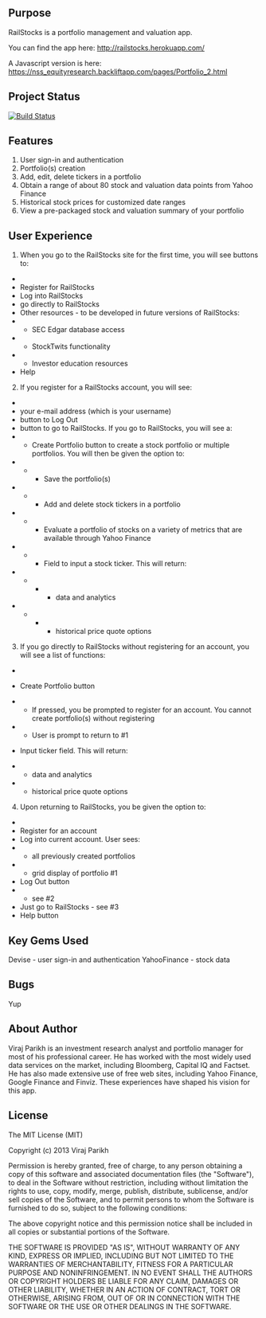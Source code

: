 Purpose
-------
RailStocks is a portfolio management and valuation app.

You can find the app here: http://railstocks.herokuapp.com/ 

A Javascript version is here: https://nss_equityresearch.backliftapp.com/pages/Portfolio_2.html


Project Status
--------------

[![Build Status](https://travis-ci.org/virajparikh/RailStocks.png)](https://travis-ci.org/virajparikh/RailStocks)


Features
--------
1. User sign-in and authentication
2. Portfolio(s) creation
3. Add, edit, delete tickers in a portfolio
4. Obtain a range of about 80 stock and valuation data points from Yahoo Finance
5. Historical stock prices for customized date ranges
6. View a pre-packaged stock and valuation summary of your portfolio

User Experience
-
1. When you go to the RailStocks site for the first time, you will see buttons to:
-
- Register for RailStocks
- Log into RailStocks
- go directly to RailStocks
- Other resources - to be developed in future versions of RailStocks:
- - SEC Edgar database access
- - StockTwits functionality
- - Investor education resources
- Help

2. If you register for a RailStocks account, you will see:
-
- your e-mail address (which is your username)
- button to Log Out
- button to go to RailStocks.  If you go to RailStocks, you will see a:
- - Create Portfolio button to create a stock portfolio or multiple portfolios.  You will then be given the option to:
- - - Save the portfolio(s)
- - - Add and delete stock tickers in a portfolio
- - - Evaluate a portfolio of stocks on a variety of metrics that are available through Yahoo Finance
- - - Field to input a stock ticker.  This will return:
- - - - data and analytics
- - - - historical price quote options

3. If you go directly to RailStocks without registering for an account, you will see a list of functions:
-
- Create Portfolio button  
- - If pressed, you be prompted to register for an account.  You cannot create portfolio(s) without registering

- - User is prompt to return to #1
- Input ticker field.  This will return:
- - data and analytics
- - historical price quote options

4. Upon returning to RailStocks, you be given the option to:
-
- Register for an account
- Log into current account.  User sees:
- - all previously created portfolios
- - grid display of portfolio #1
- Log Out button
- - see #2
- Just go to RailStocks - see #3
- Help button


Key Gems Used
--------
Devise - user sign-in and authentication
YahooFinance - stock data

Bugs
----
Yup

About Author
------------
Viraj Parikh is an investment research analyst and portfolio manager for most of his professional career.  He has worked with the most widely used data services on the market, including Bloomberg, Capital IQ and Factset.  He has also made extensive use of free web sites, including Yahoo Finance, Google Finance and Finviz.  These experiences have shaped his vision for this app.

License
--------
The MIT License (MIT)

Copyright (c) 2013 Viraj Parikh

Permission is hereby granted, free of charge, to any person obtaining a copy
of this software and associated documentation files (the "Software"), to deal
in the Software without restriction, including without limitation the rights
to use, copy, modify, merge, publish, distribute, sublicense, and/or sell
copies of the Software, and to permit persons to whom the Software is
furnished to do so, subject to the following conditions:

The above copyright notice and this permission notice shall be included in
all copies or substantial portions of the Software.

THE SOFTWARE IS PROVIDED "AS IS", WITHOUT WARRANTY OF ANY KIND, EXPRESS OR
IMPLIED, INCLUDING BUT NOT LIMITED TO THE WARRANTIES OF MERCHANTABILITY,
FITNESS FOR A PARTICULAR PURPOSE AND NONINFRINGEMENT. IN NO EVENT SHALL THE
AUTHORS OR COPYRIGHT HOLDERS BE LIABLE FOR ANY CLAIM, DAMAGES OR OTHER
LIABILITY, WHETHER IN AN ACTION OF CONTRACT, TORT OR OTHERWISE, ARISING FROM,
OUT OF OR IN CONNECTION WITH THE SOFTWARE OR THE USE OR OTHER DEALINGS IN
THE SOFTWARE.